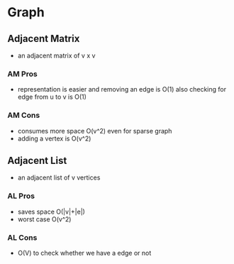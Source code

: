# Graph

## Adjacent Matrix

- an adjacent matrix of v x v

### AM Pros

- representation is easier and removing an edge is O(1) also checking for edge from u to v is O(1)

### AM Cons

- consumes more space O(v^2) even for sparse graph
- adding a vertex is O(v^2)

## Adjacent List

- an adjacent list of v vertices

### AL Pros

- saves space O(|v|+|e|)
- worst case O(v^2)

### AL Cons

- O(V) to check whether we have a edge or not
